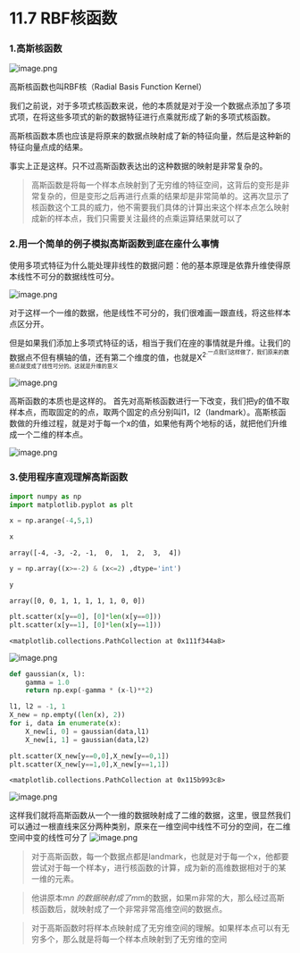 # 11.7 RBF核函数

### 1.高斯核函数

![image.png](https://upload-images.jianshu.io/upload_images/7220971-8e26be4bda293c4e.png?imageMogr2/auto-orient/strip%7CimageView2/2/w/1240)

高斯核函数也叫RBF核（Radial Basis Function Kernel）

我们之前说，对于多项式核函数来说，他的本质就是对于没一个数据点添加了多项式项，在将这些多项式的新的数据特征进行点乘就形成了新的多项式核函数。

高斯核函数本质也应该是将原来的数据点映射成了新的特征向量，然后是这种新的特征向量点成的结果。

事实上正是这样。只不过高斯函数表达出的这种数据的映射是非常复杂的。

> 高斯函数是将每一个样本点映射到了无穷维的特征空间，这背后的变形是非常复杂的，但是变形之后再进行点乘的结果却是非常简单的。这再次显示了核函数这个工具的威力，他不需要我们具体的计算出来这个样本点怎么映射成新的样本点，我们只需要关注最终的点乘运算结果就可以了



### 2.用一个简单的例子模拟高斯函数到底在座什么事情

使用多项式特征为什么能处理非线性的数据问题：他的基本原理是依靠升维使得原本线性不可分的数据线性可分。

![image.png](https://upload-images.jianshu.io/upload_images/7220971-bae024e26b94c3ca.png?imageMogr2/auto-orient/strip%7CimageView2/2/w/1240)

对于这样一个一维的数据，他是线性不可分的，我们很难画一跟直线，将这些样本点区分开。

但是如果我们添加上多项式特征的话，相当于我们在座的事情就是升维。让我们的数据点不但有横轴的值，还有第二个维度的值，也就是X<sup>2<sup>.一点我们这样做了，我们原来的数据点就变成了线性可分的。这就是升维的意义

![image.png](https://upload-images.jianshu.io/upload_images/7220971-893cb6351f727bfb.png?imageMogr2/auto-orient/strip%7CimageView2/2/w/1240)


高斯函数的本质也是这样的。
首先对高斯核函数进行一下改变，我们把y的值不取样本点，而取固定的的点，取两个固定的点分别叫l1，l2（landmark）。高斯核函数做的升维过程，就是对于每一个x的值，如果他有两个地标的话，就把他们升维成一个二维的样本点。

![image.png](https://upload-images.jianshu.io/upload_images/7220971-e9c8f8ead9be9e6f.png?imageMogr2/auto-orient/strip%7CimageView2/2/w/1240)


### 3.使用程序直观理解高斯函数



```python
import numpy as np
import matplotlib.pyplot as plt
```


```python
x = np.arange(-4,5,1)
```


```python
x
```




    array([-4, -3, -2, -1,  0,  1,  2,  3,  4])




```python
y = np.array((x>=-2) & (x<=2) ,dtype='int')
```


```python
y
```




    array([0, 0, 1, 1, 1, 1, 1, 0, 0])




```python
plt.scatter(x[y==0], [0]*len(x[y==0]))
plt.scatter(x[y==1], [0]*len(x[y==1]))
```




    <matplotlib.collections.PathCollection at 0x111f344a8>




![image.png](https://upload-images.jianshu.io/upload_images/7220971-a57c7c799c0cd381.png?imageMogr2/auto-orient/strip%7CimageView2/2/w/1240)



```python
def gaussian(x, l):
    gamma = 1.0
    return np.exp(-gamma * (x-l)**2)
```


```python
l1, l2 = -1, 1
X_new = np.empty((len(x), 2))
for i, data in enumerate(x):
    X_new[i, 0] = gaussian(data,l1) 
    X_new[i, 1] = gaussian(data,l2)
```


```python
plt.scatter(X_new[y==0,0],X_new[y==0,1])
plt.scatter(X_new[y==1,0],X_new[y==1,1])
```




    <matplotlib.collections.PathCollection at 0x115b993c8>




![image.png](https://upload-images.jianshu.io/upload_images/7220971-c90605898066e187.png?imageMogr2/auto-orient/strip%7CimageView2/2/w/1240)



这样我们就将高斯函数从一个一维的数据映射成了二维的数据，这里，很显然我们可以通过一根直线来区分两种类别，原来在一维空间中线性不可分的空间，在二维空间中变的线性可分了
![image.png](https://upload-images.jianshu.io/upload_images/7220971-0f5812d7b8c4559f.png?imageMogr2/auto-orient/strip%7CimageView2/2/w/1240)


> 对于高斯函数，每一个数据点都是landmark，也就是对于每一个x，他都要尝试对于每一个样本y，进行核函数的计算，成为新的高维数据相对于的某一维的元素。

> 他讲原本m*n 的数据映射成了m*m的数据，如果m非常的大，那么经过高斯核函数后，就映射成了一个非常非常高维空间的数据点。

> 对于高斯函数时将样本点映射成了无穷维空间的理解。如果样本点可以有无穷多个，那么就是将每一个样本点映射到了无穷维的空间
